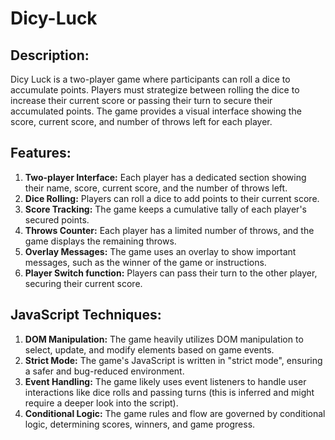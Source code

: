 # Dicy-Luck

## Description:

Dicy Luck is a two-player game where participants can roll a dice to accumulate points. Players must strategize between rolling the dice to increase their current score or passing their turn to secure their accumulated points. The game provides a visual interface showing the score, current score, and number of throws left for each player.

## Features:

1. **Two-player Interface:** Each player has a dedicated section showing their name, score, current score, and the number of throws left.
2. **Dice Rolling:** Players can roll a dice to add points to their current score.
3. **Score Tracking:** The game keeps a cumulative tally of each player's secured points.
4. **Throws Counter:** Each player has a limited number of throws, and the game displays the remaining throws.
5. **Overlay Messages:** The game uses an overlay to show important messages, such as the winner of the game or instructions.
6. **Player Switch function:** Players can pass their turn to the other player, securing their current score.

## JavaScript Techniques:

1. **DOM Manipulation:** The game heavily utilizes DOM manipulation to select, update, and modify elements based on game events.
2. **Strict Mode:** The game's JavaScript is written in "strict mode", ensuring a safer and bug-reduced environment.
3. **Event Handling:** The game likely uses event listeners to handle user interactions like dice rolls and passing turns (this is inferred and might require a deeper look into the script).
4. **Conditional Logic:** The game rules and flow are governed by conditional logic, determining scores, winners, and game progress.
